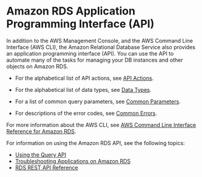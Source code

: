 # Amazon RDS Application Programming Interface \(API\)<a name="ProgrammingGuide"></a>

In addition to the AWS Management Console, and the AWS Command Line Interface \(AWS CLI\), the Amazon Relational Database Service also provides an application programming interface \(API\)\. You can use the API to automate many of the tasks for managing your DB instances and other objects on Amazon RDS\. 

+ For the alphabetical list of API actions, see [API Actions](http://docs.aws.amazon.com/AmazonRDS/latest/APIReference/API_Operations.html)\.

+ For the alphabetical list of data types, see [Data Types](http://docs.aws.amazon.com/AmazonRDS/latest/APIReference/API_Types.html)\.

+ For a list of common query parameters, see [Common Parameters](http://docs.aws.amazon.com/AmazonRDS/latest/APIReference/CommonParameters.html)\.

+ For descriptions of the error codes, see [Common Errors](http://docs.aws.amazon.com/AmazonRDS/latest/APIReference/CommonErrors.html)\.

For more information about the AWS CLI, see [AWS Command Line Interface Reference for Amazon RDS](http://docs.aws.amazon.com/cli/latest/reference/rds/index.html)\. 

For information on using the Amazon RDS API, see the following topics:


+ [Using the Query API](Using_the_Query_API.md)
+ [Troubleshooting Applications on Amazon RDS](APITroubleshooting.md)
+ [RDS REST API Reference](RESTReference.md)